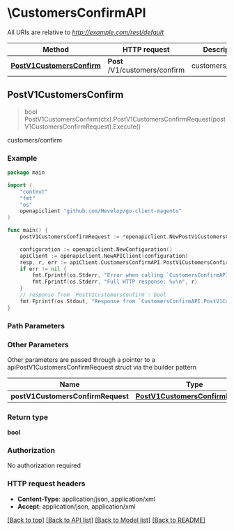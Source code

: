 # \CustomersConfirmAPI

All URIs are relative to *http://example.com/rest/default*

Method | HTTP request | Description
------------- | ------------- | -------------
[**PostV1CustomersConfirm**](CustomersConfirmAPI.md#PostV1CustomersConfirm) | **Post** /V1/customers/confirm | customers/confirm



## PostV1CustomersConfirm

> bool PostV1CustomersConfirm(ctx).PostV1CustomersConfirmRequest(postV1CustomersConfirmRequest).Execute()

customers/confirm



### Example

```go
package main

import (
	"context"
	"fmt"
	"os"
	openapiclient "github.com/Hevelop/go-client-magento"
)

func main() {
	postV1CustomersConfirmRequest := *openapiclient.NewPostV1CustomersConfirmRequest("Email_example", int32(123)) // PostV1CustomersConfirmRequest |  (optional)

	configuration := openapiclient.NewConfiguration()
	apiClient := openapiclient.NewAPIClient(configuration)
	resp, r, err := apiClient.CustomersConfirmAPI.PostV1CustomersConfirm(context.Background()).PostV1CustomersConfirmRequest(postV1CustomersConfirmRequest).Execute()
	if err != nil {
		fmt.Fprintf(os.Stderr, "Error when calling `CustomersConfirmAPI.PostV1CustomersConfirm``: %v\n", err)
		fmt.Fprintf(os.Stderr, "Full HTTP response: %v\n", r)
	}
	// response from `PostV1CustomersConfirm`: bool
	fmt.Fprintf(os.Stdout, "Response from `CustomersConfirmAPI.PostV1CustomersConfirm`: %v\n", resp)
}
```

### Path Parameters



### Other Parameters

Other parameters are passed through a pointer to a apiPostV1CustomersConfirmRequest struct via the builder pattern


Name | Type | Description  | Notes
------------- | ------------- | ------------- | -------------
 **postV1CustomersConfirmRequest** | [**PostV1CustomersConfirmRequest**](PostV1CustomersConfirmRequest.md) |  | 

### Return type

**bool**

### Authorization

No authorization required

### HTTP request headers

- **Content-Type**: application/json, application/xml
- **Accept**: application/json, application/xml

[[Back to top]](#) [[Back to API list]](../README.md#documentation-for-api-endpoints)
[[Back to Model list]](../README.md#documentation-for-models)
[[Back to README]](../README.md)

